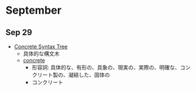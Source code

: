 # September

## Sep 29
* [Concrete Syntax Tree](https://github.com/getify/concrete-syntax-tree)
  * 具体的な構文木
  * [concrete](https://ejje.weblio.jp/content/concrete)
    * 形容詞: 具体的な、有形の、具象の、現実の、実際の、明確な、コンクリート製の、凝結した、固体の
    * コンクリート
